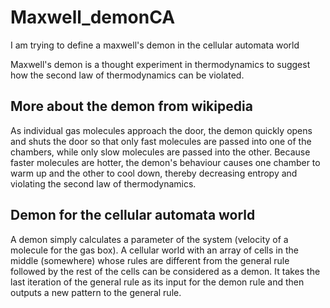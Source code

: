 # Maxwell_demonCA
I am trying to define a maxwell's demon in the cellular automata world

Maxwell's demon is a thought experiment in thermodynamics to suggest how the second law of thermodynamics can be violated. 
## More about the demon from wikipedia
As individual gas molecules approach the door, the demon quickly opens and shuts the door so that only fast molecules are passed into one of the chambers, while only slow molecules are passed into the other. Because faster molecules are hotter, the demon's behaviour causes one chamber to warm up and the other to cool down, thereby decreasing entropy and violating the second law of thermodynamics.

## Demon for the cellular automata world
A demon simply calculates a parameter of the system (velocity of a molecule for the gas box). A cellular world with an array of cells in the middle (somewhere) whose rules are different from the general rule followed by the rest of the cells can be considered as a demon. It takes the last iteration of the general rule as its input for the demon rule and then outputs a new pattern to the general rule. 
